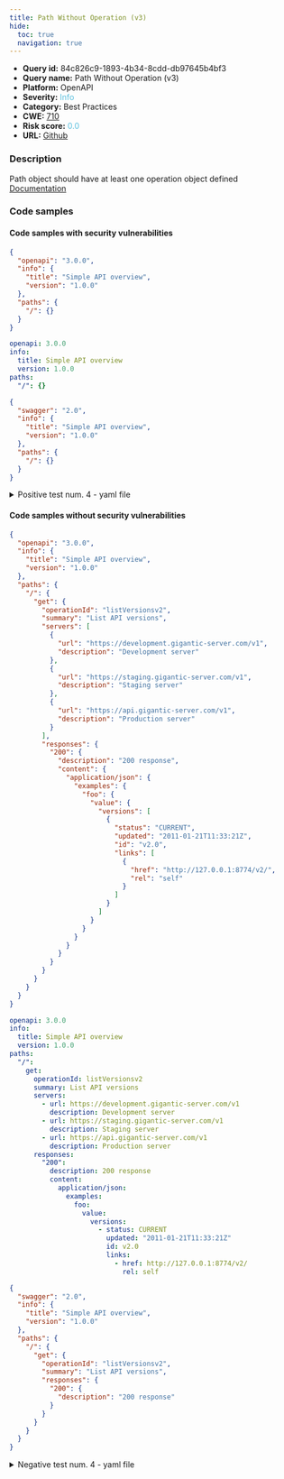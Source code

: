 ```yaml
---
title: Path Without Operation (v3)
hide:
  toc: true
  navigation: true
---
```


<style>
  .highlight .hll {
    background-color: #ff171742;
  }
  .md-content {
    max-width: 1100px;
    margin: 0 auto;
  }
</style>

-   **Query id:** 84c826c9-1893-4b34-8cdd-db97645b4bf3
-   **Query name:** Path Without Operation (v3)
-   **Platform:** OpenAPI
-   **Severity:** <span style="color:#5bc0de">Info</span>
-   **Category:** Best Practices
-   **CWE:** <a href="https://cwe.mitre.org/data/definitions/710.html" onclick="newWindowOpenerSafe(event, 'https://cwe.mitre.org/data/definitions/710.html')">710</a>
-   **Risk score:** <span style="color:#5bc0de">0.0</span>
-   **URL:** [Github](https://github.com/Checkmarx/kics/tree/master/assets/queries/openAPI/general/path_without_operation)

### Description
Path object should have at least one operation object defined<br>
[Documentation](https://swagger.io/specification/#path-item-object)

### Code samples
#### Code samples with security vulnerabilities
```json title="Positive test num. 1 - json file" hl_lines="8"
{
  "openapi": "3.0.0",
  "info": {
    "title": "Simple API overview",
    "version": "1.0.0"
  },
  "paths": {
    "/": {}
  }
}

```
```yaml title="Positive test num. 2 - yaml file" hl_lines="6"
openapi: 3.0.0
info:
  title: Simple API overview
  version: 1.0.0
paths:
  "/": {}

```
```json title="Positive test num. 3 - json file" hl_lines="8"
{
  "swagger": "2.0",
  "info": {
    "title": "Simple API overview",
    "version": "1.0.0"
  },
  "paths": {
    "/": {}
  }
}

```
<details><summary>Positive test num. 4 - yaml file</summary>

```yaml hl_lines="6"
swagger: "2.0"
info:
  title: Simple API overview
  version: 1.0.0
paths:
  "/": {}

```
</details>


#### Code samples without security vulnerabilities
```json title="Negative test num. 1 - json file"
{
  "openapi": "3.0.0",
  "info": {
    "title": "Simple API overview",
    "version": "1.0.0"
  },
  "paths": {
    "/": {
      "get": {
        "operationId": "listVersionsv2",
        "summary": "List API versions",
        "servers": [
          {
            "url": "https://development.gigantic-server.com/v1",
            "description": "Development server"
          },
          {
            "url": "https://staging.gigantic-server.com/v1",
            "description": "Staging server"
          },
          {
            "url": "https://api.gigantic-server.com/v1",
            "description": "Production server"
          }
        ],
        "responses": {
          "200": {
            "description": "200 response",
            "content": {
              "application/json": {
                "examples": {
                  "foo": {
                    "value": {
                      "versions": [
                        {
                          "status": "CURRENT",
                          "updated": "2011-01-21T11:33:21Z",
                          "id": "v2.0",
                          "links": [
                            {
                              "href": "http://127.0.0.1:8774/v2/",
                              "rel": "self"
                            }
                          ]
                        }
                      ]
                    }
                  }
                }
              }
            }
          }
        }
      }
    }
  }
}

```
```yaml title="Negative test num. 2 - yaml file"
openapi: 3.0.0
info:
  title: Simple API overview
  version: 1.0.0
paths:
  "/":
    get:
      operationId: listVersionsv2
      summary: List API versions
      servers:
        - url: https://development.gigantic-server.com/v1
          description: Development server
        - url: https://staging.gigantic-server.com/v1
          description: Staging server
        - url: https://api.gigantic-server.com/v1
          description: Production server
      responses:
        "200":
          description: 200 response
          content:
            application/json:
              examples:
                foo:
                  value:
                    versions:
                      - status: CURRENT
                        updated: "2011-01-21T11:33:21Z"
                        id: v2.0
                        links:
                          - href: http://127.0.0.1:8774/v2/
                            rel: self

```
```json title="Negative test num. 3 - json file"
{
  "swagger": "2.0",
  "info": {
    "title": "Simple API overview",
    "version": "1.0.0"
  },
  "paths": {
    "/": {
      "get": {
        "operationId": "listVersionsv2",
        "summary": "List API versions",
        "responses": {
          "200": {
            "description": "200 response"
          }
        }
      }
    }
  }
}

```
<details><summary>Negative test num. 4 - yaml file</summary>

```yaml
swagger: "2.0"
info:
  title: Simple API overview
  version: 1.0.0
paths:
  "/":
    get:
      operationId: listVersionsv2
      summary: List API versions
      responses:
        "200":
          description: 200 response

```
</details>

